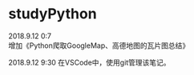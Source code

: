 # studyPython

2018.9.12 0:7   
增加《Python爬取GoogleMap、高德地图的瓦片图总结》

2018.9.12 9:30
在VSCode中，使用git管理该笔记。
